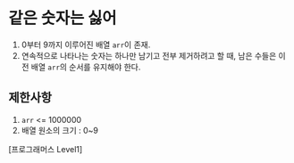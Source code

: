 # 같은 숫자는 싫어

1. 0부터 9까지 이루어진 배열 ```arr```이 존재.
2. 연속적으로 나타나는 숫자는 하나만 남기고 전부 제거하려고 할 때, 남은 수들은 이전 배열 ```arr```의 순서를 유지해야 한다.

## 제한사항
1. ```arr``` <= 1000000
2. 배열 원소의 크기 : 0~9

[프로그래머스 Level1]
